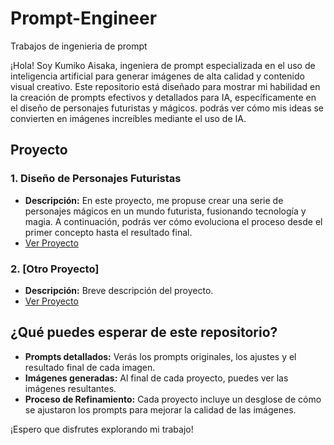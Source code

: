 # Prompt-Engineer
Trabajos de ingenieria de prompt

¡Hola! Soy Kumiko Aisaka, ingeniera de prompt especializada en el uso de inteligencia artificial para generar imágenes de alta calidad y contenido visual creativo. Este repositorio está diseñado para mostrar mi habilidad en la creación de prompts efectivos y detallados para IA, específicamente en el diseño de personajes futuristas y mágicos. podrás ver cómo mis ideas se convierten en imágenes increíbles mediante el uso de IA.

## Proyecto

### 1. Diseño de Personajes Futuristas
- **Descripción:** En este proyecto, me propuse crear una serie de personajes mágicos en un mundo futurista, fusionando tecnología y magia. A continuación, podrás ver cómo evoluciona el proceso desde el primer concepto hasta el resultado final.
- [Ver Proyecto](prompts/project_1/)

### 2. [Otro Proyecto]
- **Descripción:** Breve descripción del proyecto.
- [Ver Proyecto](prompts/project_2/)

## ¿Qué puedes esperar de este repositorio?

- **Prompts detallados:** Verás los prompts originales, los ajustes y el resultado final de cada imagen.
- **Imágenes generadas:** Al final de cada proyecto, puedes ver las imágenes resultantes.
- **Proceso de Refinamiento:** Cada proyecto incluye un desglose de cómo se ajustaron los prompts para mejorar la calidad de las imágenes.

¡Espero que disfrutes explorando mi trabajo!
